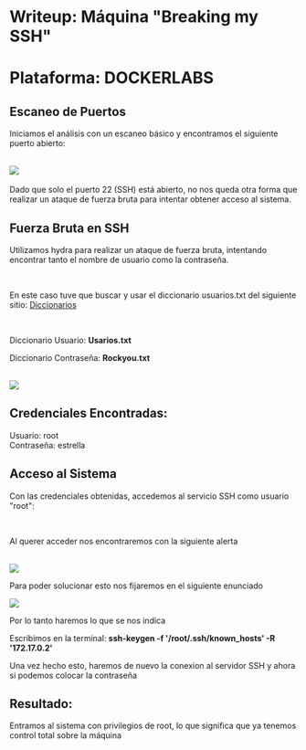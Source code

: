 # Writeup: Máquina "Breaking my SSH"
<h1>Plataforma: <b>DOCKERLABS</b></h1>
<h2><b></b>Escaneo de Puertos</b></h2>
<p>Iniciamos el análisis con un escaneo básico y encontramos el siguiente puerto abierto:</p>
<br>
<img src="https://github.com/user-attachments/assets/d3b87d33-b151-4ac0-94a1-64f571d2b06d">
<br>
<br>
Dado que solo el puerto 22 (SSH) está abierto, no nos queda otra forma que realizar un ataque de fuerza bruta para intentar obtener acceso al sistema.
<br>
<h2>Fuerza Bruta en SSH</h2>
<p>Utilizamos hydra para realizar un ataque de fuerza bruta, intentando encontrar tanto el nombre de usuario como la contraseña.</p>
<br>
<p>En este caso tuve que buscar y usar el diccionario usuarios.txt del siguiente sitio: <a href="https://github.com/hackingyseguridad/diccionarios">Diccionarios</a></p>
<br>
<p>Diccionario Usuario: <b>Usarios.txt</b></p>
<p>Diccionario Contraseña: <b>Rockyou.txt</b></p>
<br>
<img src="https://github.com/user-attachments/assets/88e9b8bf-19bb-4c14-b10c-589ca3354290">
<br>
<h2><b></b>Credenciales Encontradas:</b></h2>
<p>Usuario: root
  <br>
Contraseña: estrella</p>
<h2><b></b>Acceso al Sistema</b></h2>
<p>Con las credenciales obtenidas, accedemos al servicio SSH como usuario  "root":</p>
<br>
<p>Al querer acceder nos encontraremos con la siguiente alerta</p>
<br>
<img src="https://github.com/user-attachments/assets/53c5ab8f-f13f-4dc1-bad7-231578e5ee7d">
<br>
<p>Para poder solucionar esto nos fijaremos en el siguiente enunciado</p>
<img src="https://github.com/user-attachments/assets/93b42d8c-0032-46b1-bdd7-5a109d034e89">
<br>
<p>Por lo tanto haremos lo que se nos indica</p>

<p>Escribimos en la terminal: <b> ssh-keygen -f '/root/.ssh/known_hosts' -R '172.17.0.2' </b> </p>

<p>Una vez hecho esto, haremos de nuevo la conexion al servidor SSH y ahora si podemos colocar la contraseña</p>
<h2>Resultado:</h2>
<p>Entramos al sistema con privilegios de root, lo que significa que ya tenemos control total sobre la máquina</p>




